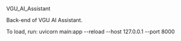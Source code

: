 VGU_AI_Assistant

Back-end of VGU AI Assistant.

To load, run: uvicorn main:app --reload --host 127.0.0.1 --port 8000
